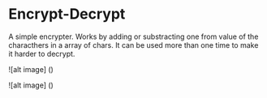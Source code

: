 # Encrypt-Decrypt

A simple encrypter. Works by adding or substracting one
from value of the characthers in a array of chars.
It can be used more than one time to make it harder to decrypt.

![alt image] ()

![alt image] ()

